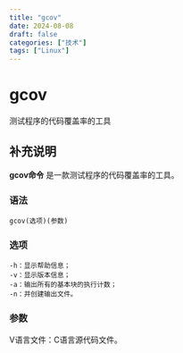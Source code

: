 ```yaml
---
title: "gcov"
date: 2024-08-08
draft: false
categories: ["技术"]
tags: ["Linux"]
---
```

gcov
===

测试程序的代码覆盖率的工具

## 补充说明

**gcov命令** 是一款测试程序的代码覆盖率的工具。

###  语法

```shell
gcov(选项)(参数)
```

###  选项

```shell
-h：显示帮助信息；
-v：显示版本信息；
-a：输出所有的基本块的执行计数；
-n：并创建输出文件。
```

###  参数

V语言文件：C语言源代码文件。



